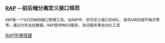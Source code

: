 ### [RAP](https://github.com/thx/RAP/wiki/about_cn) --前后端分离定义接口规范

    RAP是一个GUI的WEB接口管理工具。在RAP中，您可定义接口的URL、请求&响应细节格式等等。通过分析这些数据，RAP提供MOCK服务、测试服务等自动化工具
    

[RAP环境搭建](https://www.cnblogs.com/yuzhends/p/10054657.html)